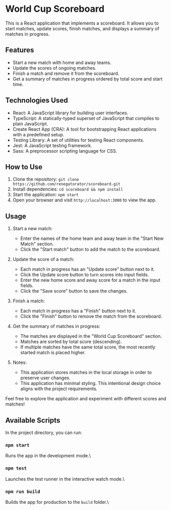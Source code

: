 # World Cup Scoreboard

This is a React application that implements a scoreboard. It allows you to start matches, update scores, finish matches, and displays a summary of matches in progress.

## Features

- Start a new match with home and away teams.
- Update the scores of ongoing matches.
- Finish a match and remove it from the scoreboard.
- Get a summary of matches in progress ordered by total score and start time.

## Technologies Used

- React: A JavaScript library for building user interfaces.
- TypeScript: A statically-typed superset of JavaScript that compiles to plain JavaScript.
- Create React App (CRA): A tool for bootstrapping React applications with a predefined setup.
- Testing Library: A set of utilities for testing React components.
- Jest: A JavaScript testing framework.
- Sass: A preprocessor scripting language for CSS.

## How to Use

1. Clone the repository: `git clone https://github.com/renegatorator/scoreboard.git`
2. Install dependencies: `cd scoreboard && npm install`
3. Start the application: `npm start`
4. Open your browser and visit `http://localhost:3000` to view the app.

## Usage

1. Start a new match:

   - Enter the names of the home team and away team in the "Start New Match" section.
   - Click the "Start match" button to add the match to the scoreboard.

2. Update the score of a match:

   - Each match in progress has an "Update score" button next to it.
   - Click the Update score button to turn scores into input fields.
   - Enter the new home score and away score for a match in the input fields.
   - Click the "Save score" button to save the changes.

3. Finish a match:

   - Each match in progress has a "Finish" button next to it.
   - Click the "Finish" button to remove the match from the scoreboard.

4. Get the summary of matches in progress:

   - The matches are displayed in the "World Cup Scoreboard" section.
   - Matches are sorted by total score (descending).
   - If multiple matches have the same total score, the most recently started match is placed higher.

5. Notes:
   - This application stores matches in the local storage in order to preserve user changes.
   - This application has minimal styling. This intentional design choice aligns with the project requirements.

Feel free to explore the application and experiment with different scores and matches!

## Available Scripts

In the project directory, you can run:

### `npm start`

Runs the app in the development mode.\

### `npm test`

Launches the test runner in the interactive watch mode.\

### `npm run build`

Builds the app for production to the `build` folder.\
